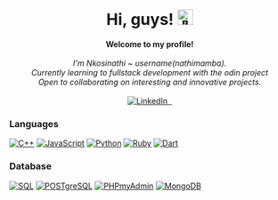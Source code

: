 <h1 align="center">Hi, guys! <img src="https://github.com/wervlad/wervlad/assets/24524555/766d336d-b87d-44ba-807c-c51de2bc6b4d" width="28px" alt="👋"></h1>

<p align="center">
    <b>Welcome to my profile!</b><br><br>
    <i>
        I'm Nkosinathi ~ username(nathimamba).<br>
        Currently learning to fullstack development with the odin project<br>
        Open to collaborating on interesting and innovative projects.<br>
    </i><br>
    <a href="https://www.linkedin.com/in/nkosinathi-nwamba-303720191">
        <img src="https://img.shields.io/badge/LinkedIn-blue?style=flat-square&logo=linkedin" alt="LinkedIn">
    </a>
    <a href="https://github.com/nathimamba">
        <img src="https://img.shields.io/badge/-GitHub-333?style=flat-square&logo=github" alt="">
    </a>
    <a href="mailto:sheriff14nwamba@gmail.com">
        <img src="https://img.shields.io/badge/Gmail-black?style=flat-square&logo=gmail" alt="">
    </a>
   </p>
   
### Languages
[![C++](https://img.shields.io/badge/c++-white?style=for-the-badge&logo=cplusplus&logoColor=blue)](https://github.com/nathimamba)
[![JavaScript](https://img.shields.io/badge/javascript-white?style=for-the-badge&logo=javascript)](https://github.com/nathimamba)
[![Python](https://img.shields.io/badge/python-white?style=for-the-badge&logo=python)](https://github.com/nathimamba)
[![Ruby](https://img.shields.io/badge/ruby-white?style=for-the-badge&logo=ruby&logoColor=red)](https://github.com/nathimamba)
[![Dart](https://img.shields.io/badge/dart-white?style=for-the-badge&logo=dart&logoColor=blue)](https://github.com/nathimamba)

### Database
[![SQL](https://img.shields.io/badge/mysql-white?style=for-the-badge&logo=mysql&logoColor=blue)](https://github.com/nathimamba)
[![POSTgreSQL](https://img.shields.io/badge/Postgresql-white?style=for-the-badge&logo=postgresql&logoColor=blue)](https://github.com/nathimamba)
[![PHPmyAdmin](https://img.shields.io/badge/phpmyadmin-white?style=for-the-badge&logo=phpmyadmin&logoColor=blue)](https://github.com/nathimamba)
[![MongoDB](https://img.shields.io/badge/mongodb-white?style=for-the-badge&logo=mongodb&logoColor=green)](https://github.com/nathimamba)



 

<!---
nathimamba/nathimamba is a ✨ special ✨ repository because its `README.md` (this file) appears on your GitHub profile.
You can click the Preview link to take a look at your changes.
--->


